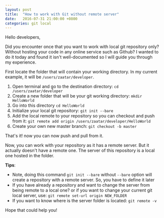 ```yaml
---
layout: post
title:  "How to work with Git without remote server"
date:   2016-07-31 21:00:00 +0800
categories: git local
---
```


Hello developers,

Did you encounter once that you want to work with local git repository only? Without hosting your code in any online service such as Github?
I wanted to do it today and found it isn't well-documented so I will guide you through my experience.

First locate the folder that will contain your working directory. In my current example, it will be `/users/zaatar/developer`.

1. Open terminal and go to the destination directory: `cd /users/zaatar/developer`
2. Create a new folder that will be your git working directory: `mkdir HelloWorld`
3. Go into this directory `cd HelloWorld`
4. Initialize your local git repository: `git init --bare` 
5. Add the local remote to your repository so you can checkout and push from it: `git remote add origin /users/zaatar/developer/HelloWorld`
6. Create your own new master branch: `git checkout -b master`

That's it! now you can now push and pull from it.

Now, you can work with your repository as it has a remote server. But it actually doesn't have a remote one. The server of this repository is a local one hosted in the folder. 

**Tips**:

*   Note, doing this command `git init --bare` without `--bare` option will create a repository with a remote server. So, you have to define it later
*   If you have already a repository and want to change the server from being remote to a local one? or if you want to change your current git local server, use: `git remote set-url origin NEW_FOLDER`
*   If you want to know where is the server folder is located: `git remote -v`

Hope that could help you!
